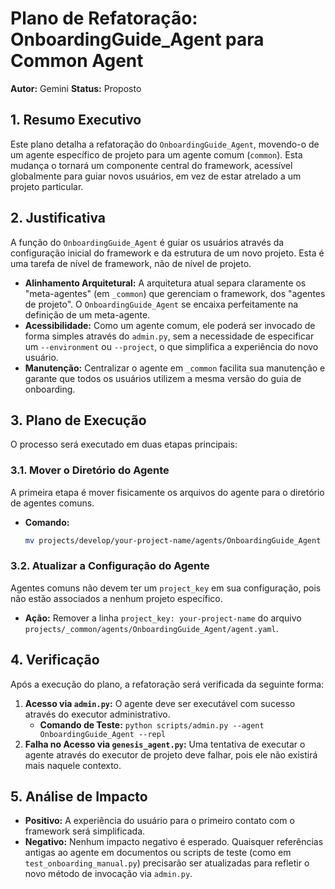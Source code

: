 # Plano de Refatoração: OnboardingGuide_Agent para Common Agent

**Autor:** Gemini
**Status:** Proposto

## 1. Resumo Executivo

Este plano detalha a refatoração do `OnboardingGuide_Agent`, movendo-o de um agente específico de projeto para um agente comum (`common`). Esta mudança o tornará um componente central do framework, acessível globalmente para guiar novos usuários, em vez de estar atrelado a um projeto particular.

## 2. Justificativa

A função do `OnboardingGuide_Agent` é guiar os usuários através da configuração inicial do framework e da estrutura de um novo projeto. Esta é uma tarefa de nível de framework, não de nível de projeto. 

- **Alinhamento Arquitetural:** A arquitetura atual separa claramente os "meta-agentes" (em `_common`) que gerenciam o framework, dos "agentes de projeto". O `OnboardingGuide_Agent` se encaixa perfeitamente na definição de um meta-agente.
- **Acessibilidade:** Como um agente comum, ele poderá ser invocado de forma simples através do `admin.py`, sem a necessidade de especificar um `--environment` ou `--project`, o que simplifica a experiência do novo usuário.
- **Manutenção:** Centralizar o agente em `_common` facilita sua manutenção e garante que todos os usuários utilizem a mesma versão do guia de onboarding.

## 3. Plano de Execução

O processo será executado em duas etapas principais:

### 3.1. Mover o Diretório do Agente

A primeira etapa é mover fisicamente os arquivos do agente para o diretório de agentes comuns.

- **Comando:**
  ```bash
  mv projects/develop/your-project-name/agents/OnboardingGuide_Agent projects/_common/agents/OnboardingGuide_Agent
  ```

### 3.2. Atualizar a Configuração do Agente

Agentes comuns não devem ter um `project_key` em sua configuração, pois não estão associados a nenhum projeto específico.

- **Ação:** Remover a linha `project_key: your-project-name` do arquivo `projects/_common/agents/OnboardingGuide_Agent/agent.yaml`.

## 4. Verificação

Após a execução do plano, a refatoração será verificada da seguinte forma:

1.  **Acesso via `admin.py`:** O agente deve ser executável com sucesso através do executor administrativo.
    - **Comando de Teste:** `python scripts/admin.py --agent OnboardingGuide_Agent --repl`
2.  **Falha no Acesso via `genesis_agent.py`:** Uma tentativa de executar o agente através do executor de projeto deve falhar, pois ele não existirá mais naquele contexto.

## 5. Análise de Impacto

- **Positivo:** A experiência do usuário para o primeiro contato com o framework será simplificada.
- **Negativo:** Nenhum impacto negativo é esperado. Quaisquer referências antigas ao agente em documentos ou scripts de teste (como em `test_onboarding_manual.py`) precisarão ser atualizadas para refletir o novo método de invocação via `admin.py`.
